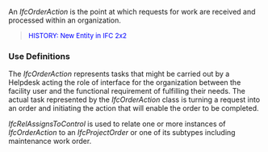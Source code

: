 ﻿An _IfcOrderAction_ is the point at which requests for work are received and processed within an organization.

> <font color="#0000FF" size="-1">HISTORY: New Entity in IFC 2x2</font>

### Use Definitions
The _IfcOrderAction_ represents tasks that might be carried out by a Helpdesk acting the role of interface for the organization between the facility user and the functional requirement of fulfilling their needs. The actual task represented by the _IfcOrderAction_ class is turning a request into an order and initiating the action that will enable the order to be completed.

_IfcRelAssignsToControl_ is used to relate one or more instances of _IfcOrderAction_ to an _IfcProjectOrder_ or one of its subtypes including maintenance work order.
